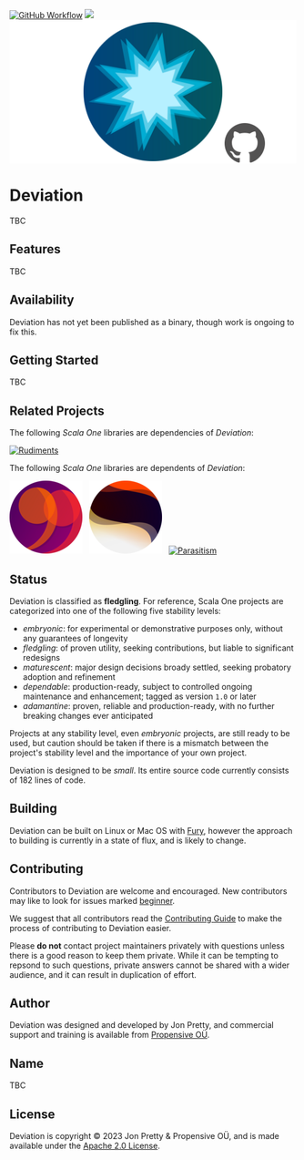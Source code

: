 [<img alt="GitHub Workflow" src="https://img.shields.io/github/actions/workflow/status/propensive/deviation/main.yml?style=for-the-badge" height="24">](https://github.com/propensive/deviation/actions)
[<img src="https://img.shields.io/discord/633198088311537684?color=8899f7&label=DISCORD&style=for-the-badge" height="24">](https://discord.gg/7b6mpF6Qcf)
<img src="/doc/images/github.png" valign="middle">

# Deviation

TBC

## Features

TBC


## Availability

Deviation has not yet been published as a binary, though work is ongoing to fix this.

## Getting Started

TBC


## Related Projects

The following _Scala One_ libraries are dependencies of _Deviation_:

[![Rudiments](https://github.com/propensive/rudiments/raw/main/doc/images/128x128.png)](https://github.com/propensive/rudiments/) &nbsp;

The following _Scala One_ libraries are dependents of _Deviation_:

[![Contextual](https://github.com/propensive/contextual/raw/main/doc/images/128x128.png)](https://github.com/propensive/contextual/) &nbsp; [![Imperial](https://github.com/propensive/imperial/raw/main/doc/images/128x128.png)](https://github.com/propensive/imperial/) &nbsp; [![Parasitism](https://github.com/propensive/parasitism/raw/main/doc/images/128x128.png)](https://github.com/propensive/parasitism/) &nbsp;

## Status

Deviation is classified as __fledgling__. For reference, Scala One projects are
categorized into one of the following five stability levels:

- _embryonic_: for experimental or demonstrative purposes only, without any guarantees of longevity
- _fledgling_: of proven utility, seeking contributions, but liable to significant redesigns
- _maturescent_: major design decisions broady settled, seeking probatory adoption and refinement
- _dependable_: production-ready, subject to controlled ongoing maintenance and enhancement; tagged as version `1.0` or later
- _adamantine_: proven, reliable and production-ready, with no further breaking changes ever anticipated

Projects at any stability level, even _embryonic_ projects, are still ready to
be used, but caution should be taken if there is a mismatch between the
project's stability level and the importance of your own project.

Deviation is designed to be _small_. Its entire source code currently consists
of 182 lines of code.

## Building

Deviation can be built on Linux or Mac OS with [Fury](/propensive/fury), however
the approach to building is currently in a state of flux, and is likely to
change.

## Contributing

Contributors to Deviation are welcome and encouraged. New contributors may like to look for issues marked
<a href="https://github.com/propensive/deviation/labels/beginner">beginner</a>.

We suggest that all contributors read the [Contributing Guide](/contributing.md) to make the process of
contributing to Deviation easier.

Please __do not__ contact project maintainers privately with questions unless
there is a good reason to keep them private. While it can be tempting to
repsond to such questions, private answers cannot be shared with a wider
audience, and it can result in duplication of effort.

## Author

Deviation was designed and developed by Jon Pretty, and commercial support and training is available from
[Propensive O&Uuml;](https://propensive.com/).



## Name

TBC

## License

Deviation is copyright &copy; 2023 Jon Pretty & Propensive O&Uuml;, and is made available under the
[Apache 2.0 License](/license.md).
